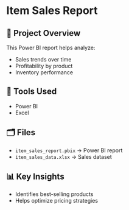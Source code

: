 # Item Sales Report

## 📌 Project Overview
This Power BI report helps analyze:
- Sales trends over time  
- Profitability by product  
- Inventory performance  

## 🔧 Tools Used
- Power BI  
- Excel  

## 🗂️ Files
- `item_sales_report.pbix` → Power BI report  
- `item_sales_data.xlsx` → Sales dataset  

## 📊 Key Insights
- Identifies best-selling products  
- Helps optimize pricing strategies  
